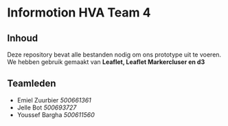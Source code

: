 Informotion HVA Team 4
======================

Inhoud
------

Deze repository bevat alle bestanden nodig om ons prototype uit te voeren.
We hebben gebruik gemaakt van **Leaflet, Leaflet Markercluser en d3**

Teamleden
---------

- Emiel Zuurbier *500661361*
- Jelle Bot *500693727*
- Youssef Bargha *500611560*

